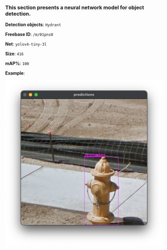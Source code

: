 ### This section presents a neural network model for object detection.

**Detection objects**: `Hydrant`

**Freebase ID**: `/m/01pns0`

**Net**: `yolov4-tiny-3l`

**Size**: `416`

**mAP%**: `100`

**Example**:

![example](./example.png)

